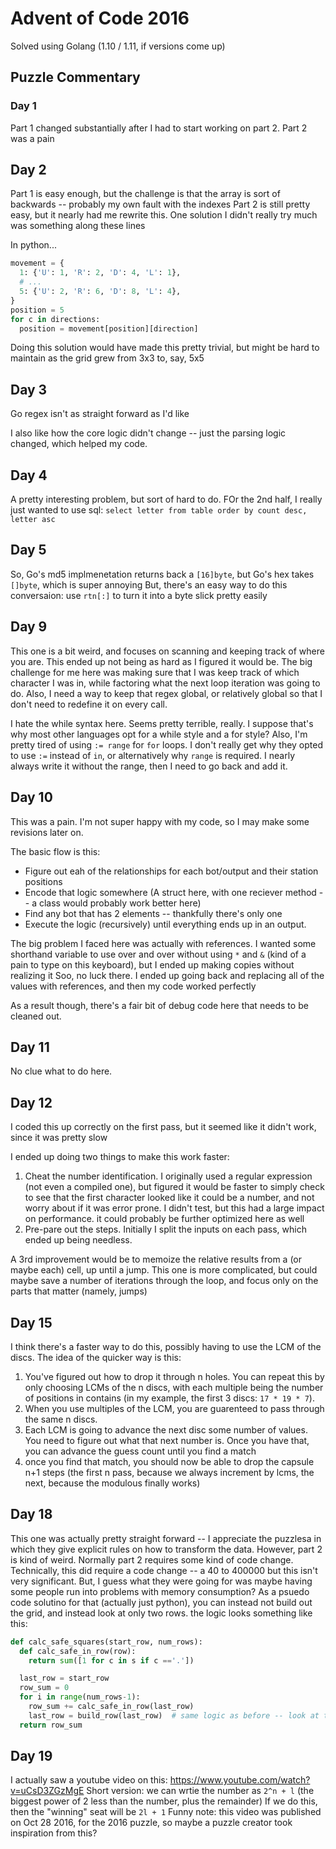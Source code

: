 # Advent of Code 2016

Solved using Golang (1.10 / 1.11, if versions come up)

## Puzzle Commentary

### Day 1

Part 1 changed substantially after I had to start working on part 2.
Part 2 was a pain

## Day 2

Part 1 is easy enough, but the challenge is that the array is sort of backwards -- probably my own fault with the indexes
Part 2 is still pretty easy, but it nearly had me rewrite this. One solution I didn't really try much was something along these lines

In python...

```python
movement = {
  1: {'U': 1, 'R': 2, 'D': 4, 'L': 1},
  # ...
  5: {'U': 2, 'R': 6, 'D': 8, 'L': 4},
}
position = 5
for c in directions:
  position = movement[position][direction]

```

Doing this solution would have made this pretty trivial, but might be hard to maintain as the grid grew from 3x3 to, say, 5x5

## Day 3

Go regex isn't as straight forward as I'd like

I also like how the core logic didn't change -- just the parsing logic changed, which helped my code.

## Day 4

A pretty interesting problem, but sort of hard to do. FOr the 2nd half, I really just wanted to use sql:
`select letter from table order by count desc, letter asc`

## Day 5

So, Go's md5 implmenetation returns back a `[16]byte`, but Go's hex takes `[]byte`, which is super annoying
But, there's an easy way to do this conversaion: use `rtn[:]` to turn it into a byte slick pretty easily

## Day 9

This one is a bit weird, and focuses on scanning and keeping track of where you are. This ended up not being as hard as I figured it would be. The big challenge for me here was making sure that I was keep track of which character I was in, while factoring what the next loop iteration was going to do. 
Also, I need a way to keep that regex global, or relatively global so that I don't need to redefine it on every call.

I hate the while syntax here. Seems pretty terrible, really. I suppose that's why most other languages opt for a while style and a for style? 
Also, I'm pretty tired of using `:= range` for `for` loops. I don't really get why they opted to use `:=` instead of `in`, or alternatively why `range` is required. I nearly always write it without the range, then I need to go back and add it.

## Day 10

This was a pain. I'm not super happy with my code, so I may make some revisions later on.

The basic flow is this:
  * Figure out eah of the relationships for each bot/output and their station positions
  * Encode that logic somewhere (A struct here, with one reciever method -- a class would probably work better here)
  * Find any bot that has 2 elements -- thankfully there's only one
  * Execute the logic (recursively) until everything ends up in an output. 

The big problem I faced here was actually with references. I wanted some shorthand variable to use over and over
without using `*` and `&` (kind of a pain to type on this keyboard), but I ended up making copies without realizing it
Soo, no luck there. I ended up going back and replacing all of the values with references, and then my code worked perfectly

As a result though, there's a fair bit of debug code here that needs to be cleaned out.

## Day 11

No clue what to do here.

## Day 12

I coded this up correctly on the first pass, but it seemed like it didn't work, since it was pretty slow

I ended up doing two things to make this work faster:

1. Cheat the number identification. I originally used a regular expression (not even a compiled one), but figured it would be faster to simply check to see that the first character looked like it could be a number, and not worry about if it was error prone. I didn't test, but this had a large impact on performance. it could probably be further optimized here as well
2. Pre-pare out the steps. Initially I split the inputs on each pass, which ended up being needless.

A 3rd improvement would be to memoize the relative results from a (or maybe each) cell, up until a jump. This one is more complicated, but could maybe save a number of iterations through the loop, and focus only on the parts that matter (namely, jumps)

## Day 15

I think there's a faster way to do this, possibly having to use the LCM of the discs. The idea of the quicker way is this:

1. You've figured out how to drop it through n holes. You can repeat this by only choosing LCMs of the n discs, with each multiple being the number of positions in contains (in my example, the first 3 discs: `17 * 19 * 7`). 
2. When you use multiples of the LCM, you are guarenteed to pass through the same n discs. 
3. Each LCM is going to advance the next disc some number of values. You need to figure out what that next number is. Once you have that, you can advance the guess count until you find a match
4. once you find that match, you should now be able to drop the capsule n+1 steps (the first n pass, because we always increment by lcms, the next, because the modulous finally works)


## Day 18

This one was actually pretty straight forward -- I appreciate the puzzlesa in which they give explicit rules on how to transform the data. 
However, part 2 is kind of weird. Normally part 2 requires some kind of code change. Technically, this did require a code change -- a 40 to 400000
but this isn't very significant. But, I guess what they were going for was maybe having some people run into problems with memory consumption? As a psuedo code solutino for that (actually just python), you can instead not build out the grid, and instead look at only two rows. the logic looks something like this:

```python
def calc_safe_squares(start_row, num_rows):
  def calc_safe_in_row(row):
    return sum([1 for c in s if c =='.'])

  last_row = start_row
  row_sum = 0
  for i in range(num_rows-1):
    row_sum += calc_safe_in_row(last_row)
    last_row = build_row(last_row)  # same logic as before -- look at the previous row based off of the established rules
  return row_sum
```

## Day 19

I actually saw a youtube video on this: https://www.youtube.com/watch?v=uCsD3ZGzMgE
Short version: we can wrtie the number as `2^n + l` (the biggest power of 2 less than the number, plus the remainder)
If we do this, then the "winning" seat will be `2l + 1`
Funny note: this video was published on Oct 28 2016, for the 2016 puzzle, so maybe a puzzle creator took inspiration from this?